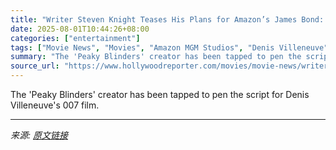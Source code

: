 ```yaml
---
title: "Writer Steven Knight Teases His Plans for Amazon’s James Bond: “Better, Stronger and Bolder”"
date: 2025-08-01T10:44:26+08:00
categories: ["entertainment"]
tags: ["Movie News", "Movies", "Amazon MGM Studios", "Denis Villeneuve", "international", "James Bond", "Steven Knight"]
summary: "The 'Peaky Blinders' creator has been tapped to pen the script for Denis Villeneuve's 007 film."
source_url: "https://www.hollywoodreporter.com/movies/movie-news/writer-steven-knight-amazon-james-bond-denis-villeneuve-1236335639/"
---
```


The 'Peaky Blinders' creator has been tapped to pen the script for Denis Villeneuve's 007 film.

---

*来源: [原文链接](https://www.hollywoodreporter.com/movies/movie-news/writer-steven-knight-amazon-james-bond-denis-villeneuve-1236335639/)*
